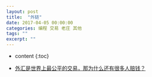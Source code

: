 ```yaml
---
layout: post
title:  "外链"
date: 2017-04-05 00:00:00
categories: 编程 交易 老庄 其他
tags: ""
excerpt: ""
---
```


* content
{:toc}


* [外汇是世界上最公平的交易，那为什么还有很多人赔钱？](http://www.360doc.com/content/18/0228/21/35688004_733267661.shtml)



























































































